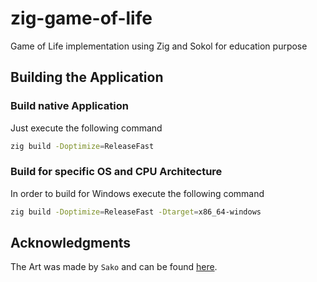 # zig-game-of-life
Game of Life implementation using Zig and Sokol for education purpose

## Building the Application

### Build native Application
Just execute the following command
```bash
zig build -Doptimize=ReleaseFast
```

### Build for specific OS and CPU Architecture
In order to build for Windows execute the following command
```bash
zig build -Doptimize=ReleaseFast -Dtarget=x86_64-windows
```

## Acknowledgments
The Art was made by `Sako` and can be found [here](https://bsky.app/profile/sako.works/post/3ktqdflzkig2d).


